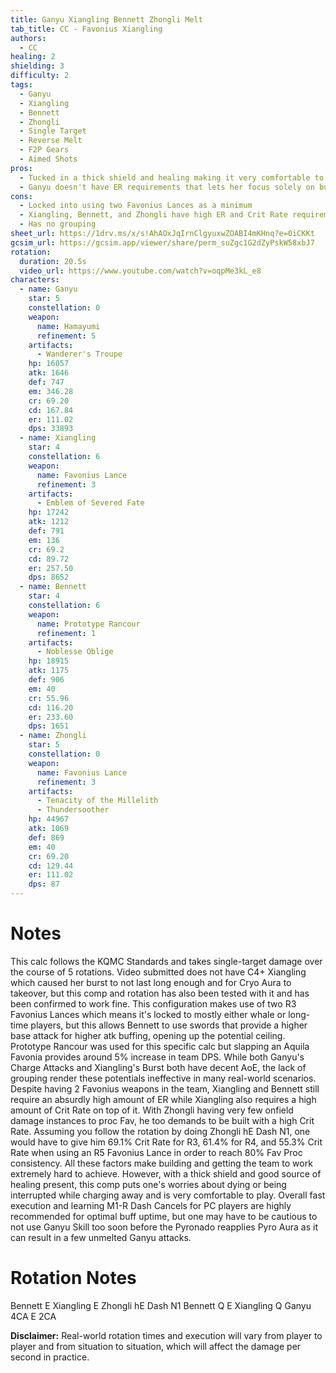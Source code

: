 ```yaml
---
title: Ganyu Xiangling Bennett Zhongli Melt
tab_title: CC - Favonius Xiangling
authors:
  - CC
healing: 2
shielding: 3
difficulty: 2
tags:
  - Ganyu
  - Xiangling
  - Bennett
  - Zhongli
  - Single Target
  - Reverse Melt
  - F2P Gears
  - Aimed Shots
pros:
  - Tucked in a thick shield and healing making it very comfortable to play
  - Ganyu doesn't have ER requirements that lets her focus solely on building offensive stats
cons:
  - Locked into using two Favonius Lances as a minimum
  - Xiangling, Bennett, and Zhongli have high ER and Crit Rate requirements which makes building harder
  - Has no grouping
sheet_url: https://1drv.ms/x/s!AhAOxJqIrnClgyuxwZOABI4mKHnq?e=0iCKKt
gcsim_url: https://gcsim.app/viewer/share/perm_suZgc1G2dZyPskW58xbJ7
rotation:
  duration: 20.5s
  video_url: https://www.youtube.com/watch?v=oqpMe3kL_e8
characters:
  - name: Ganyu
    star: 5
    constellation: 0
    weapon:
      name: Hamayumi
      refinement: 5
    artifacts:
      - Wanderer's Troupe
    hp: 16057
    atk: 1646
    def: 747
    em: 346.28
    cr: 69.20
    cd: 167.84
    er: 111.02
    dps: 33893
  - name: Xiangling
    star: 4
    constellation: 6
    weapon:
      name: Favonius Lance
      refinement: 3
    artifacts:
      - Emblem of Severed Fate
    hp: 17242
    atk: 1212
    def: 791
    em: 136
    cr: 69.2
    cd: 89.72
    er: 257.50
    dps: 8652
  - name: Bennett
    star: 4
    constellation: 6
    weapon:
      name: Prototype Rancour
      refinement: 1
    artifacts:
      - Noblesse Oblige
    hp: 18915
    atk: 1175
    def: 906
    em: 40
    cr: 55.96
    cd: 116.20
    er: 233.60
    dps: 1651
  - name: Zhongli
    star: 5
    constellation: 0
    weapon:
      name: Favonius Lance
      refinement: 3
    artifacts:
      - Tenacity of the Millelith
      - Thundersoother
    hp: 44967
    atk: 1069
    def: 869
    em: 40
    cr: 69.20
    cd: 129.44
    er: 111.02
    dps: 87
---
```

 
# **Notes**
This calc follows the KQMC Standards and takes single-target damage over the course of 5 rotations. Video submitted does not have C4+ Xiangling which caused her burst to not last long enough and for Cryo Aura to takeover, but this comp and rotation has also been tested with it and has been confirmed to work fine. This configuration makes use of two R3 Favonius Lances which means it's locked to mostly either whale or long-time players, but this allows Bennett to use swords that provide a higher base attack for higher atk buffing, opening up the potential ceiling. Prototype Rancour was used for this specific calc but slapping an Aquila Favonia provides around 5% increase in team DPS. While both Ganyu's Charge Attacks and Xiangling's Burst both have decent AoE, the lack of grouping render these potentials ineffective in many real-world scenarios. Despite having 2 Favonius weapons in the team, Xiangling and Bennett still require an absurdly high amount of ER while Xiangling also requires a high amount of Crit Rate on top of it. With Zhongli having very few onfield damage instances to proc Fav, he too demands to be built with a high Crit Rate. Assuming you follow the rotation by doing Zhongli hE Dash N1, one would have to give him 69.1% Crit Rate for R3, 61.4% for R4, and 55.3% Crit Rate when using an R5 Favonius Lance in order to reach 80% Fav Proc consistency. All these factors make building and getting the team to work extremely hard to achieve. However, with a thick shield and good source of healing present, this comp puts one's worries about dying or being interrupted while charging away and is very comfortable to play. Overall fast execution and learning M1-R Dash Cancels for PC players are highly recommended for optimal buff uptime, but one may have to be cautious to not use Ganyu Skill too soon before the Pyronado reapplies Pyro Aura as it can result in a few unmelted Ganyu attacks.
 
 
# **Rotation Notes**
Bennett E
Xiangling E
Zhongli hE Dash N1
Bennett Q E
Xiangling Q
Ganyu 4CA E 2CA


**Disclaimer:** Real-world rotation times and execution will vary from player to player and from situation to situation, which will affect the damage per second in practice.